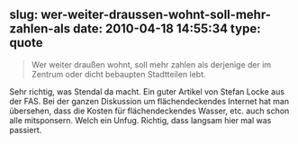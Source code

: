slug: wer-weiter-draussen-wohnt-soll-mehr-zahlen-als
date: 2010-04-18 14:55:34
type: quote
---

> Wer weiter draußen wohnt, soll mehr zahlen als derjenige der im Zentrum oder dicht bebaupten Stadtteilen lebt.

Sehr richtig, was Stendal da macht. Ein guter Artikel von Stefan Locke aus der FAS. Bei der ganzen Diskussion um flächendeckendes Internet hat man übersehen, dass die Kosten für flächendeckendes Wasser, etc. auch schon alle mitsponsern. Welch ein Unfug. Richtig, dass langsam hier mal was passiert.
